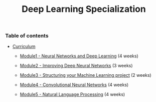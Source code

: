 <h1 align="center">
  Deep Learning Specialization
</h1>
<br/>

### Table of contents
- [Curriculum](https://github.com/jmcheon/deep_learning_specialization/wiki/Curriculum)

  - [Module1 - Neural Networks and Deep Learning](https://github.com/jmcheon/deep_learning_specialization/wiki/Module1-%E2%80%90-Neural-Networks-and-Deep-Learning) (4 weeks)

  - [Module2 - Improving Deep Neural Networks](https://github.com/jmcheon/deep_learning_specialization/wiki/Module2-%E2%80%90-Improving-Deep-Neural-Networks) (3 weeks)
	
  - [Module3 - Structuring your Machine Learning project](https://github.com/jmcheon/deep_learning_specialization/wiki/Module3-%E2%80%90-Structuring-your-Machine-Learning-project) (2 weeks)

  - [Module4 - Convolutional Neural Networks](https://github.com/jmcheon/deep_learning_specialization/wiki/Module4-%E2%80%90-Convolutional-Neural-Networks) (4 weeks)

  - [Module5 - Natural Language Processing](https://github.com/jmcheon/deep_learning_specialization/wiki/Module5-%E2%80%90-Natural-Language-Processing) (4 weeks)
